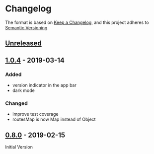# Changelog

The format is based on [Keep a Changelog](https://keepachangelog.com/en/1.0.0/),
and this project adheres to [Semantic Versioning](https://semver.org/spec/v2.0.0.html).

## [Unreleased] 

## [1.0.4] - 2019-03-14 

### Added

- version indicator in the app bar
- dark mode

### Changed

- improve test coverage
- routesMap is now Map instead of Object


## [0.8.0] - 2019-02-15

Initial Version


[unreleased]: https://github.com/slocking/schemaui/compare/v1.0.4...HEAD
[1.0.4]: https://github.com/slocking/schemaui/compare/v0.8.0...1.0.4
[0.8.0]: https://github.com/slocking/schemaui/compare/v0.8.0

